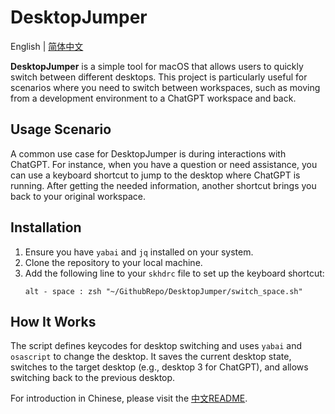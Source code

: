 # DesktopJumper

English | [简体中文](README_zh-CN.md)

**DesktopJumper** is a simple tool for macOS that allows users to quickly switch between different desktops. This project is particularly useful for scenarios where you need to switch between workspaces, such as moving from a development environment to a ChatGPT workspace and back.

## Usage Scenario

A common use case for DesktopJumper is during interactions with ChatGPT. For instance, when you have a question or need assistance, you can use a keyboard shortcut to jump to the desktop where ChatGPT is running. After getting the needed information, another shortcut brings you back to your original workspace.

## Installation

1. Ensure you have `yabai` and `jq` installed on your system.
2. Clone the repository to your local machine.
3. Add the following line to your `skhdrc` file to set up the keyboard shortcut:
   ```
   alt - space : zsh "~/GithubRepo/DesktopJumper/switch_space.sh"
   ```

## How It Works

The script defines keycodes for desktop switching and uses `yabai` and `osascript` to change the desktop. It saves the current desktop state, switches to the target desktop (e.g., desktop 3 for ChatGPT), and allows switching back to the previous desktop.

For introduction in Chinese, please visit the [中文README](./README_zh-CN.md).

